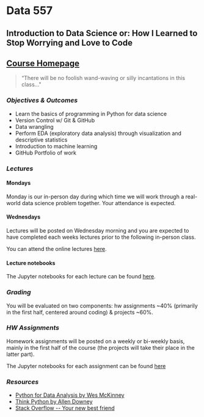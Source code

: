 # Data 557
## Introduction to Data Science or: How I Learned to Stop Worrying and Love to Code

## [Course Homepage](http://data557.surge.sh)

>“There will be no foolish wand-waving or silly incantations in this class..."

### *Objectives & Outcomes*
* Learn the basics of programming in Python for data science
* Version Control w/ Git & GitHub
* Data wrangling
* Perform EDA (exploratory data analysis) through visualization and descriptive statistics
* Introduction to machine learning
* GitHub Portfolio of work

### *Lectures*
#### Mondays
Monday is our in-person day during which time we will work through a real-world data science problem together. Your attendance is expected.
#### Wednesdays
Lectures will be posted on Wednesday morning and you are expected to have completed each weeks lectures prior to the following in-person class.

You can attend the online lectures [here](http://data557.surge.sh/#lectures).
#### Lecture notebooks
The Jupyter notebooks for each lecture can be found [here](notebooks).

### *Grading*
You will be evaluated on two components: hw assignments ~40% (primarily in the first half, centered around coding) & projects ~60%.

### *HW Assignments*
Homework assignments will be posted on a weekly or bi-weekly basis, mainly in the first half of the course (the projects will take their place in the latter part).

The Jupyter notebooks for each assignment can be found [here](assignments)

### *Resources*
* [Python for Data Analysis by Wes McKinney](https://librarycatalog.unh.edu/search~S5?/Ypython+for+data+analysis&SORT=D/Ypython+for+data+analysis&SORT=D&SUBKEY=python+for+data+analysis/1%2C38%2C38%2CB/frameset&FF=Ypython+for+data+analysis&SORT=D&1%2C1%2C)
* [Think Python by Allen Downey](http://greenteapress.com/thinkpython2/html/index.html)
* [Stack Overflow -- Your new best friend](http://stackoverflow.com/)
